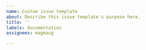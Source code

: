 ```yaml
---
name: Custom issue template
about: Describe this issue template's purpose here.
title: ''
labels: documentation
assignees: magmaug

---
```



